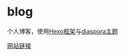 # blog

个人博客，使用[Hexo框架](https://hexo.io/zh-cn)与[diaspora主题](https://github.com/Fechin/hexo-theme-diaspora)

[网站链接](https://www.hirrao.com)